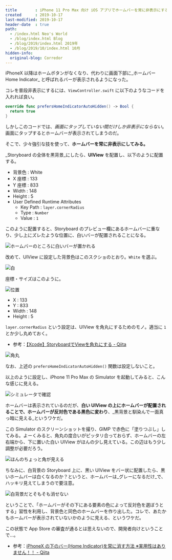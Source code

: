 ```yaml
---
title        : iPhone 11 Pro Max 向け iOS アプリでホームバーを常に非表示にする
created      : 2019-10-17
last-modified: 2019-10-17
header-date  : true
path:
  - /index.html Neo's World
  - /blog/index.html Blog
  - /blog/2019/index.html 2019年
  - /blog/2019/10/index.html 10月
hidden-info:
  original-blog: Corredor
---
```


iPhoneX 以降はホームボタンがなくなり、代わりに画面下部に_ホームバー Home Indicator_ と呼ばれるバーが表示されるようになった。

コレを普段非表示にするには、`ViewController.swift` に以下のようなコードを入れれば良い。

```swift
override func prefersHomeIndicatorAutoHidden() -> Bool {
  return true
}
```

しかしこのコードでは、_画面にタップしていない間だけしか非表示にならない_。画面にタップするとホームバーが表示されてしまうのだ。

そこで、少々強引な技を使って、__ホームバーを常に非表示にしてみる。__

_Storyboard の全体を黒背景_にしたら、__UIView__ を配置し、以下のように配置する。

- 背景色 : White
- X 座標 : 133
- Y 座標 : 833
- Width : 148
- Height : 5
- User Defined Runtime Attributes
  - Key Path : `layer.cornerRadius`
  - Type : `Number`
  - Value : `1`

このように配置すると、Storyboard のプレビュー欄にあるホームバーに重なり、少し上にズレたような位置に、白いバーが配置されることになる。

![ホームバーのところに白いバーが置かれる](17-01-06.png)

改めて、UIView に設定した背景色はこのスクショのとおり。`White` を選ぶ。

![白](17-01-07.png)

座標・サイズはこのように。

![位置](17-01-01.png)

- X : 133
- Y : 833
- Width : 148
- Height : 5

`layer.cornerRadius` という設定は、UIView を角丸にするためのモノ。適当に `1` とか少し丸めておく。

- 参考：[【Xcode】StoryboardでViewを角丸にする - Qiita](https://qiita.com/turmeric/items/046acb987c4353b3f308)

![角丸](17-01-02.png)

なお、上述の `prefersHomeIndicatorAutoHidden()` 関数は設定しないこと。

以上のように設定し、iPhone 11 Pro Max の Simulator を起動してみると、こんな感じに見える。

![シミュレータで確認](17-01-03.png)

ホームバーは表示されているのだが、__白い UIView の上にホームバーが配置されることで、ホームバーが反対色である黒色に変わり__、_黒背景と馴染んで一面真っ暗に見える_というワケだ。

この Simulator のスクリーンショットを撮り、GIMP で赤色に「塗りつぶし」してみる。よーくみると、角丸の度合いがピッタリ合っておらず、ホームバーの左右端から、下に置いた白い UIView がほんの少し見えている。この辺はもう少し調整が必要だろう。

![ほんのちょっと角が見える](17-01-04.png)

ちなみに、白背景の Storyboard 上に、黒い UIView をバー状に配置したら、黒いホームバーは白くなるのか？というと、ホームバーは_グレーになるだけ_で、ハッキリ見えてしまうので要注意。

![白背景だとそもそも消せない](17-01-05.png)

ということで、「ホームバーがその下にある要素の色によって反対色を選ぼうとする」習性を利用し、背景色と同色のホームバーを作り出した。コレで、あたかもホームバーが表示されていないかのように見える、というワケだ。

この状態で App Store の審査が通るとは思えないので、開発者向けということで…。

- 参考：[iPhoneX の下のバー(Home Indicator)を常に消す方法 ※実用性はありません！！ - Qiita](https://qiita.com/homyu/items/4e03a9787b8032dc7d46)
